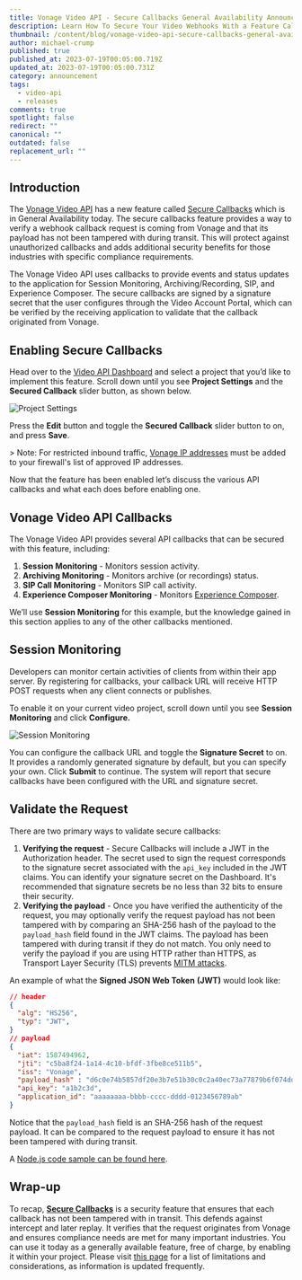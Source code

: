 ```yaml
---
title: Vonage Video API - Secure Callbacks General Availability Announcement
description: Learn How To Secure Your Video Webhooks With a Feature Called Secure Callbacks
thumbnail: /content/blog/vonage-video-api-secure-callbacks-general-availability-announcement/videoapi_secure-callbacks.png
author: michael-crump
published: true
published_at: 2023-07-19T00:05:00.719Z
updated_at: 2023-07-19T00:05:00.731Z
category: announcement
tags:
  - video-api
  - releases
comments: true
spotlight: false
redirect: ""
canonical: ""
outdated: false
replacement_url: ""
---
```

## Introduction

The [Vonage Video API](https://www.vonage.com/communications-apis/video/features/) has a new feature called [Secure Callbacks](https://tokbox.com/developer/guides/secure-callbacks/) which is in General Availability today. The secure callbacks feature provides a way to verify a webhook callback request is coming from Vonage and that its payload has not been tampered with during transit. This will protect against unauthorized callbacks and adds additional security benefits for those industries with specific compliance requirements. 

The Vonage Video API uses callbacks to provide events and status updates to the application for Session Monitoring, Archiving/Recording, SIP, and Experience Composer. The secure callbacks are signed by a signature secret that the user configures through the Video Account Portal, which can be verified by the receiving application to validate that the callback originated from Vonage.

## Enabling Secure Callbacks

Head over to the [Video API Dashboard](https://tokbox.com/account/) and select a project that you’d like to implement this feature. Scroll down until you see **Project Settings** and the **Secured Callback** slider button, as shown below. 

![Project Settings](/content/blog/vonage-video-api-secure-callbacks-general-availability-announcement/projectsettings.png "Project Settings inside the Video API Dashboard")

Press the **Edit** button and toggle the **Secured Callback** slider button to on, and press **Save**. 

\> Note: For restricted inbound traffic, [Vonage IP addresses](https://tokbox.com/developer/guides/secure-callbacks/#callback-ip-address) must be added to your firewall's list of approved IP addresses.

Now that the feature has been enabled let’s discuss the various API callbacks and what each does before enabling one. 

## Vonage Video API Callbacks

The Vonage Video API provides several API callbacks that can be secured with this feature, including: 

1. **Session Monitoring** - Monitors session activity.
2. **Archiving Monitoring** - Monitors archive (or recordings) status. 
3. **SIP Call Monitoring** - Monitors SIP call activity.
4. **Experience Composer Monitoring** - Monitors [Experience Composer](https://tokbox.com/developer/guides/experience-composer/).

We’ll use **Session Monitoring** for this example, but the knowledge gained in this section applies to any of the other callbacks mentioned. 

## Session Monitoring

Developers can monitor certain activities of clients from within their app server. By registering for callbacks, your callback URL will receive HTTP POST requests when any client connects or publishes.

To enable it on your current video project, scroll down until you see **Session Monitoring** and click **Configure.** 

![Session Monitoring](/content/blog/vonage-video-api-secure-callbacks-general-availability-announcement/sessionmonitoring.png "Session Monitoring inside the Video API Dashboard")

You can configure the callback URL and toggle the **Signature Secret** to on. It provides a randomly generated signature by default, but you can specify your own. Click **Submit** to continue. The system will report that secure callbacks have been configured with the URL and signature secret.

## Validate the Request

There are two primary ways to validate secure callbacks:

1. **Verifying the request** - Secure Callbacks will include a JWT in the Authorization header. The secret used to sign the request corresponds to the signature secret associated with the `api_key` included in the JWT claims. You can identify your signature secret on the Dashboard. It's recommended that signature secrets be no less than 32 bits to ensure their security.
2. **Verifying the payload** - Once you have verified the authenticity of the request, you may optionally verify the request payload has not been tampered with by comparing an SHA-256 hash of the payload to the `payload_hash` field found in the JWT claims. The payload has been tampered with during transit if they do not match. You only need to verify the payload if you are using HTTP rather than HTTPS, as Transport Layer Security (TLS) prevents [MITM attacks](https://en.wikipedia.org/wiki/Man-in-the-middle_attack). 

An example of what the **Signed** **JSON Web Token** **(JWT)** would look like:

```json
// header
{
  "alg": "HS256",
  "typ": "JWT",
}
// payload
{
  "iat": 1587494962,
  "jti": "c5ba8f24-1a14-4c10-bfdf-3fbe8ce511b5",
  "iss": "Vonage",
  "payload_hash" : "d6c0e74b5857df20e3b7e51b30c0c2a40ec73a77879b6f074ddc7a2317dd031b",
  "api_key": "a1b2c3d",
  "application_id": "aaaaaaaa-bbbb-cccc-dddd-0123456789ab"
}
```

Notice that the `payload_hash` field is an SHA-256 hash of the request payload. It can be compared to the request payload to ensure it has not been tampered with during transit.

A [Node.js code sample can be found here](https://tokbox.com/developer/guides/secure-callbacks/). 

## Wrap-up

To recap, **[Secure Callbacks](https://tokbox.com/developer/guides/secure-callbacks)** is a security feature that ensures that each callback has not been tampered with in transit. This defends against intercept and later replay. It verifies that the request originates from Vonage and ensures compliance needs are met for many important industries. You can use it today as a generally available feature, free of charge, by enabling it within your project. Please visit [this page](https://tokbox.com/developer/guides/secure-callbacks/#known-limitations-considerations) for a list of limitations and considerations, as information is updated frequently.